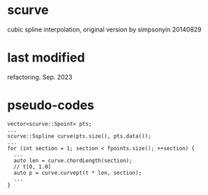 # scurve
cubic spline interpolation, original version by simpsonyin 20140829

# last modified
refactoring. Sep. 2023

# pseudo-codes

```
vector<scurve::Spoint> pts;
...
scurve::Sspline curve(pts.size(), pts.data());
...
for (int section = 1; section < fpoints.size(); ++section) {
  ...
  auto len = curve.chordLength(section);
  // t[0, 1.0]
  auto p = curve.curvept(t * len, section);
  ...
}
```
